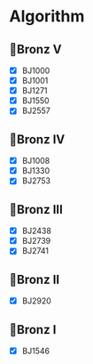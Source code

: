 # Algorithm
## 🥉Bronz V
- [X] BJ1000
- [X] BJ1001
- [X] BJ1271
- [X] BJ1550
- [X] BJ2557
## 🥉Bronz IV
- [X] BJ1008
- [X] BJ1330
- [X] BJ2753
## 🥉Bronz III
- [X] BJ2438
- [X] BJ2739
- [X] BJ2741
## 🥉Bronz II
- [X] BJ2920
## 🥉Bronz I
- [X] BJ1546
